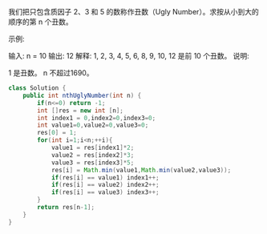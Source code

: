 我们把只包含质因子 2、3 和 5 的数称作丑数（Ugly Number）。求按从小到大的顺序的第 n 个丑数。

示例:

输入: n = 10
输出: 12
解释: 1, 2, 3, 4, 5, 6, 8, 9, 10, 12 是前 10 个丑数。
说明:  

1 是丑数。
n 不超过1690。

```java
class Solution {
    public int nthUglyNumber(int n) {
        if(n<=0) return -1;
        int []res = new int [n];
        int index1 = 0,index2=0,index3=0;
        int value1=0,value2=0,value3=0;
        res[0] = 1;
        for(int i=1;i<n;++i){
            value1 = res[index1]*2;
            value2 = res[index2]*3;
            value3 = res[index3]*5;
            res[i] = Math.min(value1,Math.min(value2,value3));
            if(res[i] == value1) index1++;
            if(res[i] == value2) index2++;
            if(res[i] == value3) index3++;
        }
        return res[n-1];
    }
}
```

